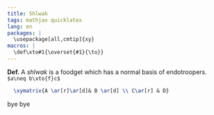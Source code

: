 ```yaml
---
title: Shlwak
tags: mathjax quicklatex
lang: en
packages: |
  \usepackage[all,cmtip]{xy}
macros: |
  \def\xto#1{\overset{#1}{\to}}
---
```



**Def.** A *shlwak* is a foodget which has a normal basis of endotroopers. `$a\neq b\xto{f}c$`

``` tex
  \xymatrix{A \ar[r]\ar[d]& B \ar[d] \\ C\ar[r] & D}
```

bye
bye